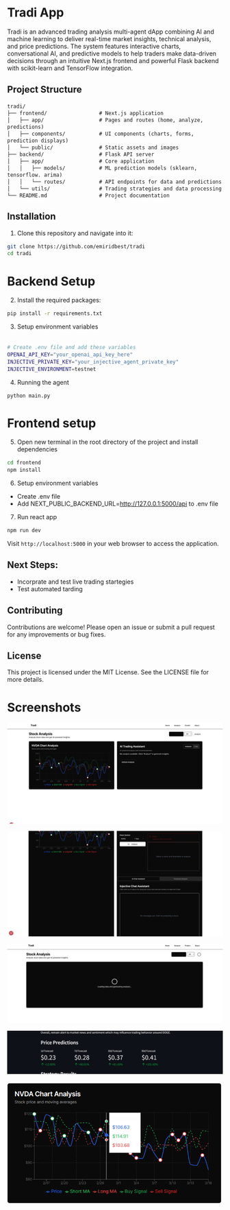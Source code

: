 # Tradi App

Tradi is an advanced trading analysis multi-agent dApp combining AI and machine learning to deliver real-time market insights, technical analysis, and price predictions. The system features interactive charts, conversational AI, and predictive models to help traders make data-driven decisions through an intuitive Next.js frontend and powerful Flask backend with scikit-learn and TensorFlow integration.

## Project Structure

```
tradi/
├── frontend/                 # Next.js application
│   ├── app/                  # Pages and routes (home, analyze, predictions)
│   ├── components/           # UI components (charts, forms, prediction displays)
│   └── public/               # Static assets and images
├── backend/                  # Flask API server
│   ├── app/                  # Core application
│   │   ├── models/           # ML prediction models (sklearn, tensorflow. arima)
│   │   └── routes/           # API endpoints for data and predictions
│   └── utils/                # Trading strategies and data processing
└── README.md                 # Project documentation     
```

## Installation

1. Clone this repository and navigate into it:

```bash
git clone https://github.com/emiridbest/tradi
cd tradi
```
# Backend Setup
2. Install the required packages:

```bash
pip install -r requirements.txt  
```

3. Setup environment variables

```bash

# Create .env file and add these variables
OPENAI_API_KEY="your_openai_api_key_here"
INJECTIVE_PRIVATE_KEY="your_injective_agent_private_key"
INJECTIVE_ENVIRONMENT=testnet
```

4. Running the agent

```bash
python main.py 
```


# Frontend setup
5. Open new terminal in the root directory of the project and install dependencies

```bash
cd frontend
npm install
```

6. Setup environment variables
-  Create .env file
- Add NEXT_PUBLIC_BACKEND_URL=http://127.0.0.1:5000/api to .env file

7. Run react app

```bash
npm run dev

```

Visit `http://localhost:5000` in your web browser to access the application.

## Next Steps:
- Incorprate and test live trading startegies
- Test automated tarding

## Contributing

Contributions are welcome! Please open an issue or submit a pull request for any improvements or bug fixes.

## License

This project is licensed under the MIT License. See the LICENSE file for more details.
# Screenshots


![chat_analysis](https://github.com/emiridbest/tradi/blob/main/assets/chat_analysis.png) 

![dashboard](https://github.com/emiridbest/tradi/blob/main/assets/dashboard.png)

![loading](https://github.com/emiridbest/tradi/blob/main/assets/loading.png)

![price_prediction](https://github.com/emiridbest/tradi/blob/main/assets/price_prediction.png) 

![real_time](https://github.com/emiridbest/tradi/blob/main/assets/real_time.png)
